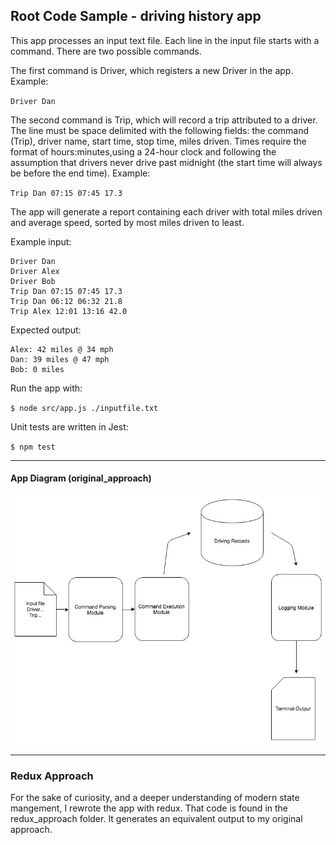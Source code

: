 ## Root Code Sample - driving history app

This app processes an input text file. Each line in the input file starts with a command. There are two possible commands.

The first command is Driver, which registers a new Driver in the app. Example:

`Driver Dan`

The second command is Trip, which will record a trip attributed to a driver. The line must be space delimited with the following fields: the command (Trip), driver name, start time, stop time, miles driven. Times require the format of hours:minutes,using a 24-hour clock and following the assumption that drivers never drive past midnight (the start time will always be before the end time). Example:

`Trip Dan 07:15 07:45 17.3`

The app will generate a report containing each driver with total miles driven and average speed, sorted by most miles driven to least.

Example input:

```
Driver Dan
Driver Alex
Driver Bob
Trip Dan 07:15 07:45 17.3
Trip Dan 06:12 06:32 21.8
Trip Alex 12:01 13:16 42.0
```

Expected output:

```
Alex: 42 miles @ 34 mph
Dan: 39 miles @ 47 mph
Bob: 0 miles
```

Run the app with:

`$ node src/app.js ./inputfile.txt`

Unit tests are written in Jest:

`$ npm test`

---

#### App Diagram (original_approach)

![Alt text](/app_diagram.jpg)

---

### Redux Approach

For the sake of curiosity, and a deeper understanding of modern state mangement, I rewrote the app with redux. That code is found in the redux_approach folder. It generates an equivalent output to my original approach.
